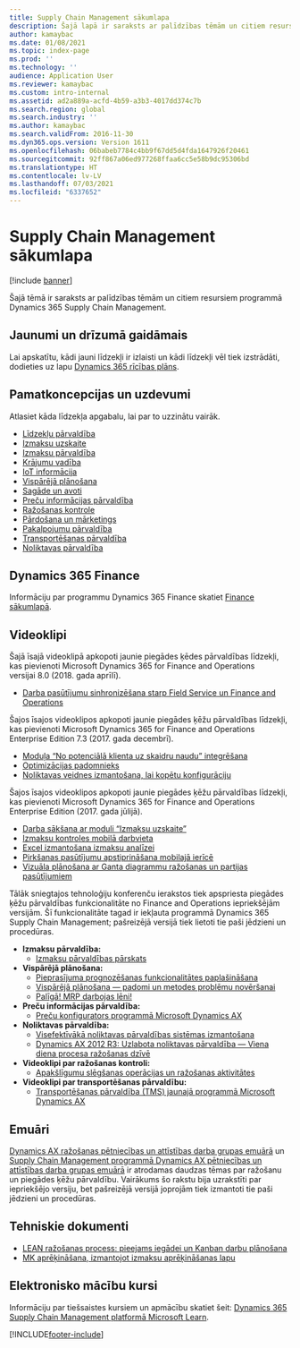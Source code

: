 ```yaml
---
title: Supply Chain Management sākumlapa
description: Šajā lapā ir saraksts ar palīdzības tēmām un citiem resursiem saistībā ar programmas Supply Chain Management līdzekļiem.
author: kamaybac
ms.date: 01/08/2021
ms.topic: index-page
ms.prod: ''
ms.technology: ''
audience: Application User
ms.reviewer: kamaybac
ms.custom: intro-internal
ms.assetid: ad2a889a-acfd-4b59-a3b3-4017dd374c7b
ms.search.region: global
ms.search.industry: ''
ms.author: kamaybac
ms.search.validFrom: 2016-11-30
ms.dyn365.ops.version: Version 1611
ms.openlocfilehash: 06babeb7784c4bb9f67dd5d4fda1647926f20461
ms.sourcegitcommit: 92ff867a06ed977268ffaa6cc5e58b9dc95306bd
ms.translationtype: HT
ms.contentlocale: lv-LV
ms.lasthandoff: 07/03/2021
ms.locfileid: "6337652"
---
```

# <a name="supply-chain-management-home-page"></a>Supply Chain Management sākumlapa

[!include [banner](includes/banner.md)]

Šajā tēmā ir saraksts ar palīdzības tēmām un citiem resursiem programmā Dynamics 365 Supply Chain Management.

## <a name="whats-new-and-in-development"></a>Jaunumi un drīzumā gaidāmais

Lai apskatītu, kādi jauni līdzekļi ir izlaisti un kādi līdzekļi vēl tiek izstrādāti, dodieties uz lapu [Dynamics 365 rīcības plāns](https://roadmap.dynamics.com/).

## <a name="core-concepts-and-tasks"></a>Pamatkoncepcijas un uzdevumi

Atlasiet kāda līdzekļa apgabalu, lai par to uzzinātu vairāk.

- [Līdzekļu pārvaldība](asset-management/index.md)
- [Izmaksu uzskaite](../finance/cost-accounting/cost-accounting-home-page.md)
- [Izmaksu pārvaldība](cost-management/cost-management-home-page.md)  
- [Krājumu vadība](inventory/inventory-home-page.md)
- [IoT informācija](iot/iot-intelligence-home-page.md)
- [Vispārējā plānošana](master-planning/master-planning-home-page.md)
- [Sagāde un avoti](procurement/procurement-sourcing-overview.md)
- [Preču informācijas pārvaldība](pim/product-information.md)
- [Ražošanas kontrole](production-control/production-process-overview.md)
- [Pārdošana un mārketings](sales-marketing/overview-sales-marketing.md)
- [Pakalpojumu pārvaldība](service-management/service-management-home-page.md)
- [Transportēšanas pārvaldība](transportation/transportation-management-overview.md)
- [Noliktavas pārvaldība](warehousing/warehouse-configuration.md)

## <a name="dynamics-365-finance"></a>Dynamics 365 Finance

Informāciju par programmu Dynamics 365 Finance skatiet [Finance sākumlapā](../finance/index.md).

## <a name="videos"></a>Videoklipi

Šajā īsajā videoklipā apkopoti jaunie piegādes ķēdes pārvaldības līdzekļi, kas pievienoti Microsoft Dynamics 365 for Finance and Operations versijai 8.0 (2018. gada aprīlī).

- [Darba pasūtījumu sinhronizēšana starp Field Service un Finance and Operations](https://youtu.be/hAB4TDVMjxU)

Šajos īsajos videoklipos apkopoti jaunie piegādes ķēžu pārvaldības līdzekļi, kas pievienoti Microsoft Dynamics 365 for Finance and Operations Enterprise Edition 7.3 (2017. gada decembrī).

- [Moduļa “No potenciālā klienta uz skaidru naudu” integrēšana](https://youtu.be/AVV9x5x-XCg) 
- [Optimizācijas padomnieks](https://www.youtube.com/watch?v=MRsAzgFCUSQ&t=4s)
- [Noliktavas veidnes izmantošana, lai kopētu konfigurāciju](https://www.youtube.com/watch?v=K2WIfFlqJYs&feature=youtu.be)

Šajos īsajos videoklipos apkopoti jaunie piegādes ķēžu pārvaldības līdzekļi, kas pievienoti Microsoft Dynamics 365 for Finance and Operations Enterprise Edition (2017. gada jūlijā).

- [Darba sākšana ar moduli “Izmaksu uzskaite”](https://youtu.be/1pUDtJQZ8FU)
- [Izmaksu kontroles mobilā darbvieta](https://youtu.be/imsuTg8rUVk)
- [Excel izmantošana izmaksu analīzei](https://youtu.be/-HKHYdClvx8)
- [Pirkšanas pasūtījumu apstiprināšana mobilajā ierīcē](https://youtu.be/gZ-gOlJe7H8)
- [Vizuāla plānošana ar Ganta diagrammu ražošanas un partijas pasūtījumiem](https://youtu.be/BtbuShkGj4I)

Tālāk sniegtajos tehnoloģiju konferenču ierakstos tiek apspriesta piegādes ķēžu pārvaldības funkcionalitāte no Finance and Operations iepriekšējām versijām. Šī funkcionalitāte tagad ir iekļauta programmā Dynamics 365 Supply Chain Management; pašreizējā versijā tiek lietoti tie paši jēdzieni un procedūras.

- **Izmaksu pārvaldība:**
  - [Izmaksu pārvaldības pārskats](https://www.youtube.com/watch?v=vXzlC-mOBcg&feature=youtu.be)
- **Vispārējā plānošana:**
  - [Pieprasījuma prognozēšanas funkcionalitātes paplašināšana](https://www.youtube.com/watch?v=4OIKIXLiNjI&feature=youtu.be)
  - [Vispārējā plānošana — padomi un metodes problēmu novēršanai](https://youtu.be/7v8BPmEs9Dg)
  - [Palīgā! MRP darbojas lēni!](https://youtu.be/RLXybx20B5o)
- **Preču informācijas pārvaldība:**
  - [Preču konfigurators programmā Microsoft Dynamics AX](https://youtu.be/zotrj3SbCl4)
- **Noliktavas pārvaldība:**
  - [Visefektīvākā noliktavas pārvaldības sistēmas izmantošana](https://www.youtube.com/watch?v=--_didmZKHo&t=10s)
  - [Dynamics AX 2012 R3: Uzlabota noliktavas pārvaldība — Viena diena procesa ražošanas dzīvē](https://www.youtube.com/embed/QUxXUrN-7n4)
- **Videoklipi par ražošanas kontroli:**
  - [Apakšlīgumu slēgšanas operācijas un ražošanas aktivitātes](https://youtu.be/y1jrd3A_k70)
- **Videoklipi par transportēšanas pārvaldību:**
  - [Transportēšanas pārvaldība (TMS) jaunajā programmā Microsoft Dynamics AX](https://youtu.be/jgmTgJIgEFQ)

## <a name="blogs"></a>Emuāri

[Dynamics AX ražošanas pētniecības un attīstības darba grupas emuārā](/archive/blogs/axmfg/) un [Supply Chain Management programmā Dynamics AX pētniecības un attīstības darba grupas emuārā](https://blogs.msdn.microsoft.com/dynamicsaxscm/) ir atrodamas daudzas tēmas par ražošanu un piegādes ķēžu pārvaldību. Vairākums šo rakstu bija uzrakstīti par iepriekšējo versiju, bet pašreizējā versijā joprojām tiek izmantoti tie paši jēdzieni un procedūras.

## <a name="white-papers"></a>Tehniskie dokumenti

- [LEAN ražošanas process: pieejams iegādei un Kanban darbu plānošana](/dynamics/s-e/)
- [MK aprēķināšana, izmantojot izmaksu aprēķināšanas lapu](https://www.microsoft.com/download/details.aspx?id=101937/)

## <a name="elearning-courses"></a>Elektronisko mācību kursi

Informāciju par tiešsaistes kursiem un apmācību skatiet šeit: [Dynamics 365 Supply Chain Management platformā Microsoft Learn](/learn/browse/?products=dynamics-scm&resource_type=learning+path).


[!INCLUDE[footer-include](../includes/footer-banner.md)]